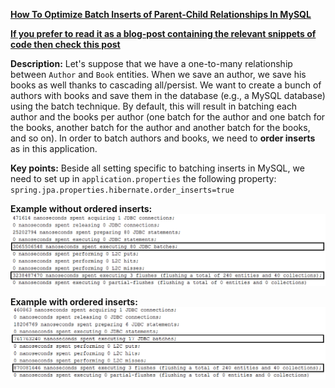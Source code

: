 **[How To Optimize Batch Inserts of Parent-Child Relationships In MySQL](https://github.com/andreipall/Spring-Boot-JPA/tree/master/HibernateSpringBootBatchInsertOrder)**

<b><a href="https://persistencelayer.wixsite.com/springboot-hibernate/post/how-to-optimize-batch-inserts-of-parent-child-relationships-in-mysql">If you prefer to read it as a blog-post containing the relevant snippets of code then check this post</a></b>

**Description:** Let's suppose that we have a one-to-many relationship between `Author` and `Book` entities. When we save an author, we save his books as well thanks to cascading all/persist. We want to create a bunch of authors with books and save them in the database (e.g., a MySQL database) using the batch technique. By default, this will result in batching each author and the books per author (one batch for the author and one batch for the books, another batch for the author and another batch for the books, and so on). In order to batch authors and books, we need to **order inserts** as in this application.

**Key points:**
Beside all setting specific to batching inserts in MySQL, we need to set up in `application.properties` the following property: `spring.jpa.properties.hibernate.order_inserts=true`

**Example without ordered inserts:**\
![](https://github.com/andreipall/Spring-Boot-JPA/blob/master/HibernateSpringBootBatchInsertOrder/batch%20inserts%20including%20associations%20no%20order%20of%20inserts.png)

**Example with ordered inserts:**\
![](https://github.com/andreipall/Spring-Boot-JPA/blob/master/HibernateSpringBootBatchInsertOrder/batch%20inserts%20including%20associations%20ordered%20inserts.png)
